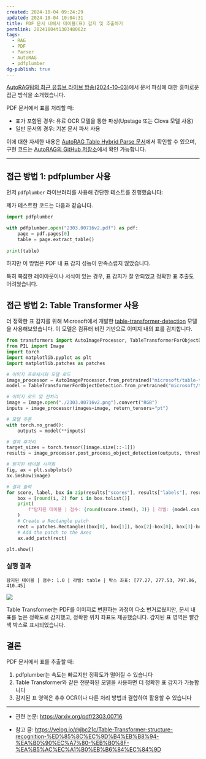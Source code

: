 ```yaml
---
created: 2024-10-04 09:24:29
updated: 2024-10-04 10:04:31
title: PDF 문서 내에서 테이블(표) 감지 및 추출하기
permlink: 20241004t130348062z
tags:
  - RAG
  - PDF
  - Parser
  - AutoRAG
  - pdfplumber
dg-publish: true
---
```


[AutoRAG팀의 최근 유튜브 라이브 방송(2024-10-03)](https://www.youtube.com/watch?v=zjUPWtsjdWk)에서 문서 파싱에 대한 흥미로운 접근 방식을 소개했습니다.

PDF 문서에서 표를 처리할 때:

- 표가 포함된 경우: 유료 OCR 모델을 통한 파싱(Upstage 또는 Clova 모델 사용)
- 일반 문서의 경우: 기본 문서 파서 사용

이에 대한 자세한 내용은 [AutoRAG Table Hybrid Parse 문서](https://docs.auto-rag.com/data_creation/parse/table_hybrid_parse.html)에서 확인할 수 있으며, 구현 코드는 [AutoRAG의 GitHub 저장소](https://github.com/Marker-Inc-Korea/AutoRAG/blob/784203b5070747070371f6fd68fb6c5ad694fcc1/autorag/data/parse/table_hybrid_parse.py#L93-L100)에서 확인 가능합니다.

---

## 접근 방법 1: pdfplumber 사용

먼저 `pdfplumber` 라이브러리를 사용해 간단한 테스트를 진행했습니다:

제가 테스트한 코드는 다음과 같습니다.
```python
import pdfplumber

with pdfplumber.open("2303.00716v2.pdf") as pdf:
    page = pdf.pages[0] 
    table = page.extract_table()
    
print(table)
```

하지만 이 방법은 PDF 내 표 감지 성능이 만족스럽지 않았습니다.

특히 복잡한 레이아웃이나 서식이 있는 경우, 표 감지가 잘 안되었고 정확한 표 추출도 어려웠습니다.

## 접근 방법 2: Table Transformer 사용

더 정확한 표 감지를 위해 Microsoft에서 개발한 [table-transformer-detection](https://huggingface.co/microsoft/table-transformer-detection) 모델을 사용해보았습니다. 이 모델은 컴퓨터 비전 기반으로 이미지 내의 표를 감지합니다.

```python
from transformers import AutoImageProcessor, TableTransformerForObjectDetection
from PIL import Image
import torch
import matplotlib.pyplot as plt
import matplotlib.patches as patches

# 이미지 프로세서와 모델 로드
image_processor = AutoImageProcessor.from_pretrained("microsoft/table-transformer-detection")
model = TableTransformerForObjectDetection.from_pretrained("microsoft/table-transformer-detection")

# 이미지 로드 및 전처리
image = Image.open("./2303.00716v2.png").convert("RGB")
inputs = image_processor(images=image, return_tensors="pt")

# 모델 추론
with torch.no_grad():
    outputs = model(**inputs)

# 결과 후처리
target_sizes = torch.tensor([image.size[::-1]])
results = image_processor.post_process_object_detection(outputs, threshold=0.7, target_sizes=target_sizes)[0]

# 탐지된 테이블 시각화
fig, ax = plt.subplots()
ax.imshow(image)

# 결과 출력
for score, label, box in zip(results["scores"], results["labels"], results["boxes"]):
    box = [round(i, 2) for i in box.tolist()]
    print(
        f"탐지된 테이블 | 점수: {round(score.item(), 3)} | 라벨: {model.config.id2label[label.item()]} | 박스 좌표: {box}"
    )
    # Create a Rectangle patch
    rect = patches.Rectangle((box[0], box[1]), box[2]-box[0], box[3]-box[1], linewidth=1, edgecolor='r', facecolor='none')
    # Add the patch to the Axes
    ax.add_patch(rect)

plt.show()
```

### 실행 결과
	탐지된 테이블 | 점수: 1.0 | 라벨: table | 박스 좌표: [77.27, 277.53, 797.86, 410.45]

![](https://i.imgur.com/sHLOxBc.png)

Table Transformer는 PDF를 이미지로 변환하는 과정이 다소 번거로웠지만, 문서 내 표를 높은 정확도로 감지했고, 정확한 위치 좌표도 제공했습니다. 감지된 표 영역은 빨간색 박스로 표시되었습니다.

## 결론

PDF 문서에서 표를 추출할 때:

1. pdfplumber는 속도는 빠르지만 정확도가 떨어질 수 있습니다
2. Table Transformer와 같은 전문화된 모델을 사용하면 더 정확한 표 감지가 가능합니다
3. 감지된 표 영역은 추후 OCR이나 다른 처리 방법과 결합하여 활용할 수 있습니다

---

- 관련 논문:  https://arxiv.org/pdf/2303.00716

- 참고 글: https://velog.io/@jbc21c/Table-Transformer-structure-recognition-%ED%85%8C%EC%9D%B4%EB%B8%94-%EA%B0%90%EC%A7%80-%EB%B0%8F-%EA%B5%AC%EC%A1%B0%EB%B6%84%EC%84%9D

